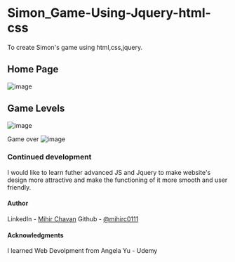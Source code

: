 # Simon_Game-Using-Jquery-html-css
To create Simon's game using html,css,jquery.

## Home Page
![image](https://user-images.githubusercontent.com/84846378/224002646-ddcf7216-9f41-4383-994b-8d8c511c7d32.png)

## Game Levels
![image](https://user-images.githubusercontent.com/84846378/224002779-3cbe3e42-1ab6-44d6-a1c5-c2a3b03ae207.png)

Game over
![image](https://user-images.githubusercontent.com/84846378/224002859-a22b05d3-22f7-4edd-81c5-77b06d954e6f.png)


### Continued development

I would like to learn futher advanced JS and Jquery to make website's design more attractive and make the functioning of it more smooth and user friendly.

#### Author

LinkedIn - [Mihir Chavan](https://www.linkedin.com/in/mihir-chavan-643615234/)
Github - [@mihirc0111](https://github.com/mihirc0111)

#### Acknowledgments

I learned Web Devolpment from Angela Yu - Udemy

